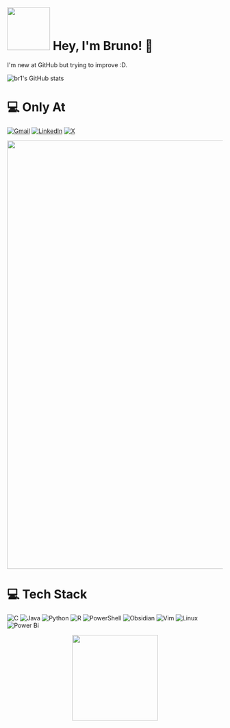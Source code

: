 # <img src="https://media1.giphy.com/media/v1.Y2lkPTc5MGI3NjExeTZxN3BtejFoaWxjbWUyZTloZzBwM21jYXg5NjR1M2F0eGRxNGJ4biZlcD12MV9pbnRlcm5hbF9naWZfYnlfaWQmY3Q9cw/hMotdpqCq0Kj4YG91F/giphy.gif" width="100"/>  Hey, I'm Bruno! 👋

I'm new at GitHub but trying to improve :D.  

![br1's GitHub stats](https://github-readme-stats.vercel.app/api?username=br1gomez&theme=cobalt&show_icons=true)

# 💻 Only At
<!--Social Media-->
<a href="mailto:brugogu@gmail.com">![Gmail](https://img.shields.io/badge/Gmail-D14836?style=for-the-badge&logo=gmail&logoColor=white)</a>
[![LinkedIn](https://img.shields.io/badge/linkedin-%230077B5.svg?style=for-the-badge&logo=linkedin&logoColor=white)](https://www.linkedin.com/in/brunogomez1)
[	![X](https://img.shields.io/badge/X-%23000000.svg?style=for-the-badge&logo=X&logoColor=white)](https://x.com/BrunoGuzm1)

<div id = "screamCat" align="center">
    <img src="https://media3.giphy.com/media/v1.Y2lkPTc5MGI3NjExcnhpbnhxcnUxN3VzeXNvMmt2MW80NDNiODEwM2RjZXRwYTN0bHJidSZlcD12MV9pbnRlcm5hbF9naWZfYnlfaWQmY3Q9cw/XUA7ZZcBl0McuVqwd8/giphy.gif" width="1000">
</div>

# 💻 Tech Stack
![C](https://img.shields.io/badge/c-%2300599C.svg?style=for-the-badge&logo=c&logoColor=white)
![Java](https://img.shields.io/badge/java-%23ED8B00.svg?style=for-the-badge&logo=openjdk&logoColor=white)
![Python](https://img.shields.io/badge/python-3670A0?style=for-the-badge&logo=python&logoColor=ffdd54)
![R](https://img.shields.io/badge/r-%23276DC3.svg?style=for-the-badge&logo=r&logoColor=white)
![PowerShell](https://img.shields.io/badge/PowerShell-%235391FE.svg?style=for-the-badge&logo=powershell&logoColor=white)
![Obsidian](https://img.shields.io/badge/Obsidian-%23483699.svg?style=for-the-badge&logo=obsidian&logoColor=white)
![Vim](https://img.shields.io/badge/VIM-%2311AB00.svg?style=for-the-badge&logo=vim&logoColor=white)
![Linux](https://img.shields.io/badge/Linux-FCC624?style=for-the-badge&logo=linux&logoColor=black)
![Power Bi](https://img.shields.io/badge/power_bi-F2C811?style=for-the-badge&logo=powerbi&logoColor=black)

<div id="cat1" align="center">
    <img src="https://media1.giphy.com/media/v1.Y2lkPTc5MGI3NjExcWMxdGtobnlzNWhyNDd1dGg2MnJkNm1maDl1OXRzMDc5OTRnOXlrYiZlcD12MV9pbnRlcm5hbF9naWZfYnlfaWQmY3Q9Zw/Dl2seYrwPvfjO/giphy.gif" width="200">
</div>

